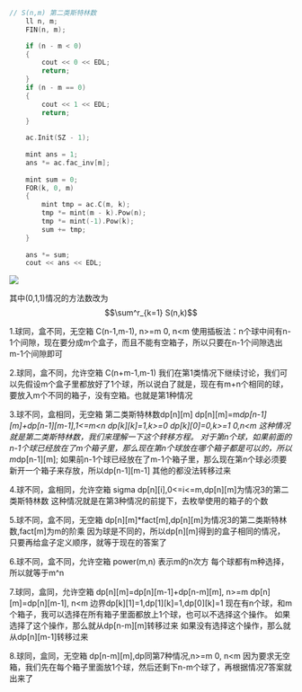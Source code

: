 ```c++
// S(n,m) 第二类斯特林数
	ll n, m;
	FIN(n, m);

	if (n - m < 0)
	{
		cout << 0 << EDL;
		return;
	}
	if (n - m == 0)
	{
		cout << 1 << EDL;
		return;
	}
	
	ac.Init(SZ - 1);
	
	mint ans = 1;
	ans *= ac.fac_inv[m];
	
	mint sum = 0;
	FOR(k, 0, m)
	{
		mint tmp = ac.C(m, k);
		tmp *= mint(m - k).Pow(n);
		tmp *= mint(-1).Pow(k);
		sum += tmp;
	}
	
	ans *= sum;
	cout << ans << EDL;
```



![](https://pic3.zhimg.com/80/v2-7a0d47e216dac4fabc94f5bb7dc2b7d2_720w.webp)

其中(0,1,1)情况的方法数改为 $$\sum^r_{k=1} S(n,k)$$



1.球同，盒不同，无空箱
C(n-1,m-1), n>=m
0, n<m
使用插板法：n个球中间有n-1个间隙，现在要分成m个盒子，而且不能有空箱子，所以只要在n-1个间隙选出m-1个间隙即可

2.球同，盒不同，允许空箱
C(n+m-1,m-1)
我们在第1类情况下继续讨论，我们可以先假设m个盒子里都放好了1个球，所以说白了就是，现在有m+n个相同的球，要放入m个不同的箱子，没有空箱。也就是第1种情况

3.球不同，盒相同，无空箱
第二类斯特林数dp[n][m]
dp[n][m]=m*dp[n-1][m]+dp[n-1][m-1],1<=m<n
dp[k][k]=1,k>=0
dp[k][0]=0,k>=1
0,n<m
这种情况就是第二类斯特林数，我们来理解一下这个转移方程。
对于第n个球，如果前面的n-1个球已经放在了m个箱子里，那么现在第n个球放在哪个箱子都是可以的，所以m*dp[n-1][m];
如果前n-1个球已经放在了m-1个箱子里，那么现在第n个球必须要新开一个箱子来存放，所以dp[n-1][m-1]
其他的都没法转移过来

4.球不同，盒相同，允许空箱
sigma dp[n][i],0<=i<=m,dp[n][m]为情况3的第二类斯特林数
这种情况就是在第3种情况的前提下，去枚举使用的箱子的个数

5.球不同，盒不同，无空箱
dp[n][m]*fact[m],dp[n][m]为情况3的第二类斯特林数,fact[m]为m的阶乘
因为球是不同的，所以dp[n][m]得到的盒子相同的情况，只要再给盒子定义顺序，就等于现在的答案了

6.球不同，盒不同，允许空箱
power(m,n) 表示m的n次方
每个球都有m种选择，所以就等于m^n

7.球同，盒同，允许空箱
dp[n][m]=dp[n][m-1]+dp[n-m][m], n>=m
dp[n][m]=dp[n][m-1], n<m
边界dp[k][1]=1,dp[1][k]=1,dp[0][k]=1
现在有n个球，和m个箱子，我可以选择在所有箱子里面都放上1个球，也可以不选择这个操作。
如果选择了这个操作，那么就从dp[n-m][m]转移过来
如果没有选择这个操作，那么就从dp[n][m-1]转移过来

8.球同，盒同，无空箱
dp[n-m][m],dp同第7种情况,n>=m
0, n<m
因为要求无空箱，我们先在每个箱子里面放1个球，然后还剩下n-m个球了，再根据情况7答案就出来了